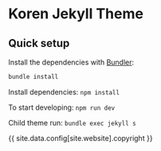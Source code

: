 # Koren Jekyll Theme

## Quick setup
Install the dependencies with [Bundler](http://bundler.io/):

```bash
bundle install
```

Install dependencies:
`npm install`

To start developing: 
`npm run dev`


Child theme run:
`bundle exec jekyll s`


{{ site.data.config[site.website].copyright }}

